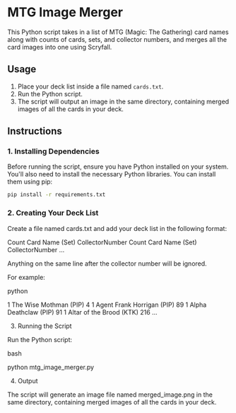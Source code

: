 # MTG Image Merger

This Python script takes in a list of MTG (Magic: The Gathering) card names along with counts of cards, sets, and collector numbers, and merges all the card images into one using Scryfall.

## Usage

1. Place your deck list inside a file named `cards.txt`.
2. Run the Python script.
3. The script will output an image in the same directory, containing merged images of all the cards in your deck.

## Instructions

### 1. Installing Dependencies

Before running the script, ensure you have Python installed on your system. You'll also need to install the necessary Python libraries. You can install them using pip:

```bash
pip install -r requirements.txt
```

### 2. Creating Your Deck List

Create a file named cards.txt and add your deck list in the following format:

Count Card Name (Set) CollectorNumber
Count Card Name (Set) CollectorNumber
...

Anything on the same line after the collector number will be ignored.

For example:

python

1 The Wise Mothman (PIP) 4
1 Agent Frank Horrigan (PIP) 89
1 Alpha Deathclaw (PIP) 91
1 Altar of the Brood (KTK) 216
...

3. Running the Script

Run the Python script:

bash

python mtg_image_merger.py

4. Output

The script will generate an image file named merged_image.png in the same directory, containing merged images of all the cards in your deck.
